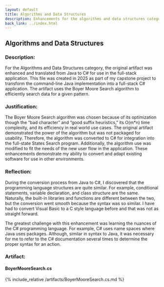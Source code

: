 ```yaml
---
layout: default
title: Algorithms and Data Structures
description: Enhancements for the algorithms and data structures category
back_link: ../index.html
---
```

## Algorithms and Data Structures

### Description:

For the Algorithms and Data Structures category, the original artifact was enhanced and translated from Java to C# for use in the full-stack application. This file was created in 2025 as part of my capstone project to transform the command-line Java implementation into a full-stack C# application. The artifact uses the Boyer Moore Search algorithm to efficiently search data for a given pattern.

### Justification:

The Boyer Moore Search algorithm was chosen because of its optimization though the “bad character” and “good suffix heuristics,” its O(m*n) time complexity, and its efficiency in real world use cases. The original artifact demonstrated the power of the algorithm but was not packaged for usability. Therefore, the algorithm was converted to C# for integration into the full-state States Search program. Additionally, the algorithm use was modified to fit the needs of the new user flow in the application. These enhancements demonstrate my ability to convert and adapt existing software for use in other environments. 

### Reflection:

During the conversion process from Java to C#, I discovered that the programming language structures are quite similar. For example, conditional statements, variable declaration, and class structure are the same. Naturally, the built-in libraries and functions are different between the two, but the conversion went smooth because the syntax was so similar. I have had to convert Visual Basic to a C style language before and that was not as straight forward. 
  
The greatest challenge with this enhancement was learning the nuances of the C# programming language. For example, C# uses name spaces where Java uses packages. Although, similar in syntax to Java, it was necessary for me to refer to the C# documentation several times to determine the proper syntax for an action. 

### Artifact:

#### BoyerMooreSearch.cs
{% include_relative /artifacts/BoyerMooreSearch.cs.md %}